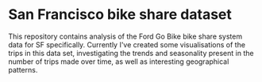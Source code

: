 # San Francisco bike share dataset

This repository contains analysis of the Ford Go Bike bike share system data for SF specifically. Currently I've created some visualisations of the trips in this data set, investigating the trends and seasonality present in the number of trips made over time, as well as interesting geographical patterns.
